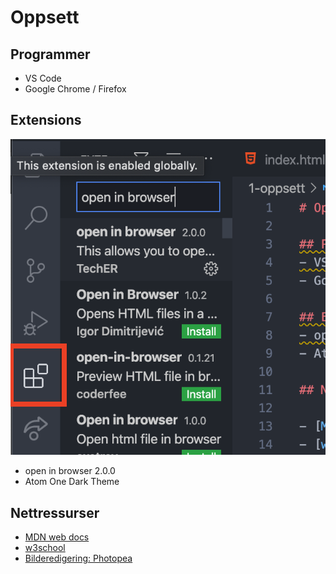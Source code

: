 # Oppsett

## Programmer
- VS Code
- Google Chrome / Firefox

## Extensions

![extensions i VS Code](extensions.png ':size=200')

- open in browser 2.0.0
- Atom One Dark Theme

## Nettressurser

- [MDN web docs](https://developer.mozilla.org/en-US/)
- [w3school](https://www.w3schools.com/)
- [Bilderedigering: Photopea](https://www.photopea.com/)
